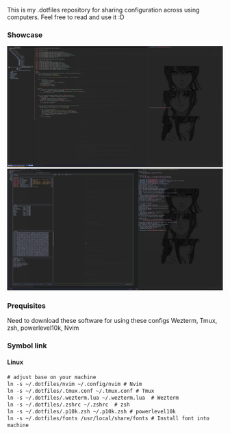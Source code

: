 This is my .dotfiles repository for sharing configuration across using computers. Feel free to read and use it :D

### Showcase 
![Showcase Image 1](./images/showcase-1.png)
![Showcase Image 2](./images/showcase-2.png)

### Prequisites 
Need to download these software for using these configs
Wezterm, Tmux, zsh, powerlevel10k, Nvim
### Symbol link 
#### Linux  

```
# adjust base on your machine 
ln -s ~/.dotfiles/nvim ~/.config/nvim # Nvim 
ln -s ~/.dotfiles/.tmux.conf ~/.tmux.conf # Tmux
ln -s ~/.dotfiles/.wezterm.lua ~/.wezterm.lua  # Wezterm
ln -s ~/.dotfiles/.zshrc ~/.zshrc  # zsh
ln -s ~/.dotfiles/.p10k.zsh ~/.p10k.zsh # powerlevel10k
ln -s ~/.dotfiles/fonts /usr/local/share/fonts # Install font into machine
```
